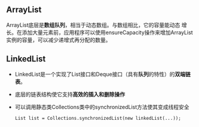 ## ArrayList

ArrayList底层是**数组队列**，相当于动态数组。与数组相比，它的容量能动态 增长。在添加大量元素前，应用程序可以使用ensureCapacity操作来增加ArrayList实例的容量，可以减少递增式再分配的数量。







## LinkedList

-   LinkedList是一个实现了List接口和Deque接口（具有**队列**的特性）的**双端链表**。

-   底层的链表结构使它支持**高效的插入和删除操作**

-   可以调用静态类Collections类中的synchronizedList方法使其变成线程安全

    ```
    List list = Collections.synchronizedList(new linkedList(...));
    ```

    